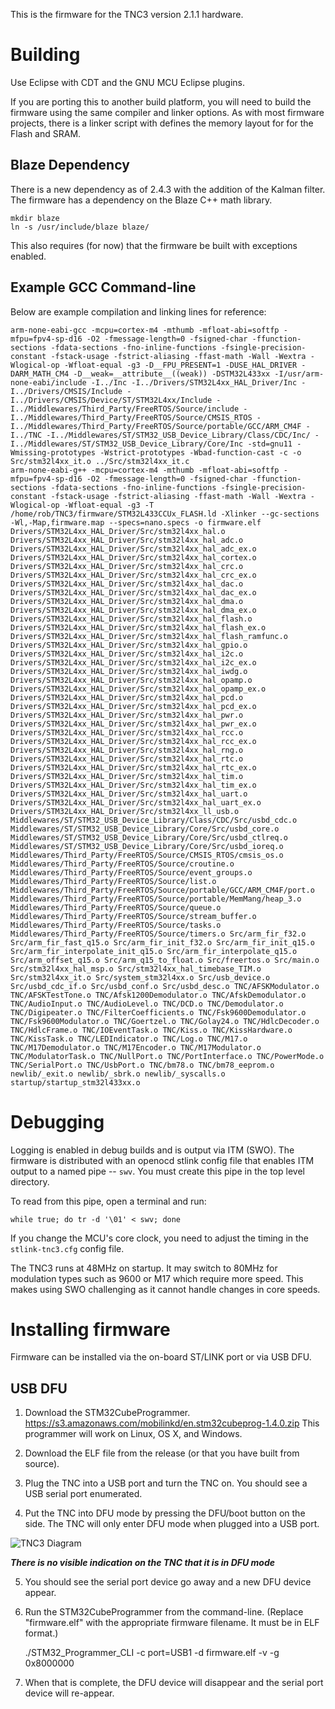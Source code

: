 This is the firmware for the TNC3 version 2.1.1 hardware.

# Building

Use Eclipse with CDT and the GNU MCU Eclipse plugins.

If you are porting this to another build platform, you will need to
build the firmware using the same compiler and linker options.  As
with most firmware projects, there is a linker script with defines
the memory layout for for the Flash and SRAM.

## Blaze Dependency

There is a new dependency as of 2.4.3 with the addition of the Kalman
filter.  The firmware has a dependency on the Blaze C++ math library.

    mkdir blaze
    ln -s /usr/include/blaze blaze/

This also requires (for now) that the firmware be built with exceptions
enabled.

## Example GCC Command-line

Below are example compilation and linking lines for reference:

    arm-none-eabi-gcc -mcpu=cortex-m4 -mthumb -mfloat-abi=softfp -mfpu=fpv4-sp-d16 -O2 -fmessage-length=0 -fsigned-char -ffunction-sections -fdata-sections -fno-inline-functions -fsingle-precision-constant -fstack-usage -fstrict-aliasing -ffast-math -Wall -Wextra -Wlogical-op -Wfloat-equal -g3 -D__FPU_PRESENT=1 -DUSE_HAL_DRIVER -DARM_MATH_CM4 -D__weak=__attribute__((weak)) -DSTM32L433xx -I/usr/arm-none-eabi/include -I../Inc -I../Drivers/STM32L4xx_HAL_Driver/Inc -I../Drivers/CMSIS/Include -I../Drivers/CMSIS/Device/ST/STM32L4xx/Include -I../Middlewares/Third_Party/FreeRTOS/Source/include -I../Middlewares/Third_Party/FreeRTOS/Source/CMSIS_RTOS -I../Middlewares/Third_Party/FreeRTOS/Source/portable/GCC/ARM_CM4F -I../TNC -I../Middlewares/ST/STM32_USB_Device_Library/Class/CDC/Inc/ -I../Middlewares/ST/STM32_USB_Device_Library/Core/Inc -std=gnu11 -Wmissing-prototypes -Wstrict-prototypes -Wbad-function-cast -c -o Src/stm32l4xx_it.o ../Src/stm32l4xx_it.c 
    arm-none-eabi-g++ -mcpu=cortex-m4 -mthumb -mfloat-abi=softfp -mfpu=fpv4-sp-d16 -O2 -fmessage-length=0 -fsigned-char -ffunction-sections -fdata-sections -fno-inline-functions -fsingle-precision-constant -fstack-usage -fstrict-aliasing -ffast-math -Wall -Wextra -Wlogical-op -Wfloat-equal -g3 -T /home/rob/TNC3/firmware/STM32L433CCUx_FLASH.ld -Xlinker --gc-sections -Wl,-Map,firmware.map --specs=nano.specs -o firmware.elf Drivers/STM32L4xx_HAL_Driver/Src/stm32l4xx_hal.o Drivers/STM32L4xx_HAL_Driver/Src/stm32l4xx_hal_adc.o Drivers/STM32L4xx_HAL_Driver/Src/stm32l4xx_hal_adc_ex.o Drivers/STM32L4xx_HAL_Driver/Src/stm32l4xx_hal_cortex.o Drivers/STM32L4xx_HAL_Driver/Src/stm32l4xx_hal_crc.o Drivers/STM32L4xx_HAL_Driver/Src/stm32l4xx_hal_crc_ex.o Drivers/STM32L4xx_HAL_Driver/Src/stm32l4xx_hal_dac.o Drivers/STM32L4xx_HAL_Driver/Src/stm32l4xx_hal_dac_ex.o Drivers/STM32L4xx_HAL_Driver/Src/stm32l4xx_hal_dma.o Drivers/STM32L4xx_HAL_Driver/Src/stm32l4xx_hal_dma_ex.o Drivers/STM32L4xx_HAL_Driver/Src/stm32l4xx_hal_flash.o Drivers/STM32L4xx_HAL_Driver/Src/stm32l4xx_hal_flash_ex.o Drivers/STM32L4xx_HAL_Driver/Src/stm32l4xx_hal_flash_ramfunc.o Drivers/STM32L4xx_HAL_Driver/Src/stm32l4xx_hal_gpio.o Drivers/STM32L4xx_HAL_Driver/Src/stm32l4xx_hal_i2c.o Drivers/STM32L4xx_HAL_Driver/Src/stm32l4xx_hal_i2c_ex.o Drivers/STM32L4xx_HAL_Driver/Src/stm32l4xx_hal_iwdg.o Drivers/STM32L4xx_HAL_Driver/Src/stm32l4xx_hal_opamp.o Drivers/STM32L4xx_HAL_Driver/Src/stm32l4xx_hal_opamp_ex.o Drivers/STM32L4xx_HAL_Driver/Src/stm32l4xx_hal_pcd.o Drivers/STM32L4xx_HAL_Driver/Src/stm32l4xx_hal_pcd_ex.o Drivers/STM32L4xx_HAL_Driver/Src/stm32l4xx_hal_pwr.o Drivers/STM32L4xx_HAL_Driver/Src/stm32l4xx_hal_pwr_ex.o Drivers/STM32L4xx_HAL_Driver/Src/stm32l4xx_hal_rcc.o Drivers/STM32L4xx_HAL_Driver/Src/stm32l4xx_hal_rcc_ex.o Drivers/STM32L4xx_HAL_Driver/Src/stm32l4xx_hal_rng.o Drivers/STM32L4xx_HAL_Driver/Src/stm32l4xx_hal_rtc.o Drivers/STM32L4xx_HAL_Driver/Src/stm32l4xx_hal_rtc_ex.o Drivers/STM32L4xx_HAL_Driver/Src/stm32l4xx_hal_tim.o Drivers/STM32L4xx_HAL_Driver/Src/stm32l4xx_hal_tim_ex.o Drivers/STM32L4xx_HAL_Driver/Src/stm32l4xx_hal_uart.o Drivers/STM32L4xx_HAL_Driver/Src/stm32l4xx_hal_uart_ex.o Drivers/STM32L4xx_HAL_Driver/Src/stm32l4xx_ll_usb.o Middlewares/ST/STM32_USB_Device_Library/Class/CDC/Src/usbd_cdc.o Middlewares/ST/STM32_USB_Device_Library/Core/Src/usbd_core.o Middlewares/ST/STM32_USB_Device_Library/Core/Src/usbd_ctlreq.o Middlewares/ST/STM32_USB_Device_Library/Core/Src/usbd_ioreq.o Middlewares/Third_Party/FreeRTOS/Source/CMSIS_RTOS/cmsis_os.o Middlewares/Third_Party/FreeRTOS/Source/croutine.o Middlewares/Third_Party/FreeRTOS/Source/event_groups.o Middlewares/Third_Party/FreeRTOS/Source/list.o Middlewares/Third_Party/FreeRTOS/Source/portable/GCC/ARM_CM4F/port.o Middlewares/Third_Party/FreeRTOS/Source/portable/MemMang/heap_3.o Middlewares/Third_Party/FreeRTOS/Source/queue.o Middlewares/Third_Party/FreeRTOS/Source/stream_buffer.o Middlewares/Third_Party/FreeRTOS/Source/tasks.o Middlewares/Third_Party/FreeRTOS/Source/timers.o Src/arm_fir_f32.o Src/arm_fir_fast_q15.o Src/arm_fir_init_f32.o Src/arm_fir_init_q15.o Src/arm_fir_interpolate_init_q15.o Src/arm_fir_interpolate_q15.o Src/arm_offset_q15.o Src/arm_q15_to_float.o Src/freertos.o Src/main.o Src/stm32l4xx_hal_msp.o Src/stm32l4xx_hal_timebase_TIM.o Src/stm32l4xx_it.o Src/system_stm32l4xx.o Src/usb_device.o Src/usbd_cdc_if.o Src/usbd_conf.o Src/usbd_desc.o TNC/AFSKModulator.o TNC/AFSKTestTone.o TNC/Afsk1200Demodulator.o TNC/AfskDemodulator.o TNC/AudioInput.o TNC/AudioLevel.o TNC/DCD.o TNC/Demodulator.o TNC/Digipeater.o TNC/FilterCoefficients.o TNC/Fsk9600Demodulator.o TNC/Fsk9600Modulator.o TNC/Goertzel.o TNC/Golay24.o TNC/HdlcDecoder.o TNC/HdlcFrame.o TNC/IOEventTask.o TNC/Kiss.o TNC/KissHardware.o TNC/KissTask.o TNC/LEDIndicator.o TNC/Log.o TNC/M17.o TNC/M17Demodulator.o TNC/M17Encoder.o TNC/M17Modulator.o TNC/ModulatorTask.o TNC/NullPort.o TNC/PortInterface.o TNC/PowerMode.o TNC/SerialPort.o TNC/UsbPort.o TNC/bm78.o TNC/bm78_eeprom.o newlib/_exit.o newlib/_sbrk.o newlib/_syscalls.o startup/startup_stm32l433xx.o 

# Debugging

Logging is enabled in debug builds and is output via ITM (SWO).  The
firmware is distributed with an openocd stlink config file that enables
ITM output to a named pipe -- `swv`.  You must create this pipe in the
top level directory.

To read from this pipe, open a terminal and run:

`while true; do tr -d '\01' < swv; done`

If you change the MCU's core clock, you need to adjust the timing in the
`stlink-tnc3.cfg` config file.

The TNC3 runs at 48MHz on startup.  It may switch to 80MHz for modulation types
such as 9600 or M17 which require more speed.  This makes using SWO challenging
as it cannot handle changes in core speeds.

# Installing firmware

Firmware can be installed via the on-board ST/LINK port or via USB DFU.

## USB DFU

 1. Download the STM32CubeProgrammer.
    https://s3.amazonaws.com/mobilinkd/en.stm32cubeprog-1.4.0.zip
    This programmer will work on Linux, OS X, and Windows.

 2. Download the ELF file from the release (or that you have built from source).

 3. Plug the TNC into a USB port and turn the TNC on.  You should see a USB
    serial port enumerated.

 4. Put the TNC into DFU mode by pressing the DFU/boot button on the side.  The
    TNC will only enter DFU mode when plugged into a USB port.

 ![TNC3 Diagram](https://s3.amazonaws.com/mobilinkd/TNC3/TNC3_Diagram.png)

***There is no visible indication on the TNC that it is in DFU mode***

 5. You should see the serial port device go away and a new DFU device appear.

 6. Run the STM32CubeProgrammer from the command-line. (Replace "firmware.elf"
    with the appropriate firmware filename. It must be in ELF format.)

    ./STM32_Programmer_CLI -c port=USB1 -d firmware.elf -v -g 0x8000000

 7. When that is complete, the DFU device will disappear and the serial port
    device will re-appear.

